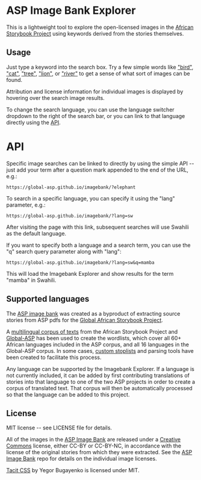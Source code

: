 # ASP Image Bank Explorer 
This is a lightweight tool to explore the open-licensed images in the [African Storybook Project](http://africanstorybook.org/) using keywords derived from the stories themselves.

## Usage
Just type a keyword into the search box. Try a few simple words like ["bird"](https://global-asp.github.io/imagebank/?bird), ["cat"](https://global-asp.github.io/imagebank/?cat), ["tree"](https://global-asp.github.io/imagebank/?tree), ["lion"](https://global-asp.github.io/imagebank/?lion), or ["river"](https://global-asp.github.io/imagebank/?river) to get a sense of what sort of images can be found.

Attribution and license information for individual images is displayed by hovering over the search image results.

To change the search language, you can use the language switcher dropdown to the right of the search bar, or you can link to that language directly using the [API](#api).

# API
Specific image searches can be linked to directly by using the simple API -- just add your term after a question mark appended to the end of the URL, e.g.:

    https://global-asp.github.io/imagebank/?elephant

To search in a specific language, you can specify it using the "lang" parameter, e.g.:

    https://global-asp.github.io/imagebank/?lang=sw

After visiting the page with this link, subsequent searches will use Swahili as the default language.

If you want to specify both a language and a search term, you can use the "q" search query parameter along with "lang":

    https://global-asp.github.io/imagebank/?lang=sw&q=mamba

This will load the Imagebank Explorer and show results for the term "mamba" in Swahili.

## Supported languages
The [ASP image bank](https://github.com/global-asp/asp-imagebank) was created as a byproduct of extracting source stories from ASP pdfs for the [Global African Storybook Project](https://global-asp.github.io/).

A [multilingual corpus of texts](https://github.com/global-asp/asp-source) from the African Storybook Project and [Global-ASP](https://github.com/global-asp/global-asp) has been used to create the wordlists, which cover all 60+ African languages included in the ASP corpus, and all 16 languages in the Global-ASP corpus. In some cases, [custom stoplists](https://github.com/dohliam/more-stoplists) and parsing tools have been created to facilitate this process.

Any language can be supported by the Imagebank Explorer. If a language is not currently included, it can be added by first contributing translations of stories into that language to one of the two ASP projects in order to create a corpus of translated text. That corpus will then be automatically processed so that the language can be added to this project.

## License
MIT license -- see LICENSE file for details.

All of the images in the [ASP Image Bank](https://github.com/global-asp/asp-imagebank) are released under a [Creative Commons](https://creativecommons.org/) license, either CC-BY or CC-BY-NC, in accordance with the license of the original stories from which they were extracted. See the [ASP Image Bank](https://github.com/global-asp/asp-imagebank) repo for details on the individual image licenses.

[Tacit CSS](https://github.com/yegor256/tacit/) by Yegor Bugayenko is licensed under MIT.
